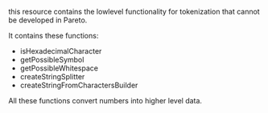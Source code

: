 this resource contains the lowlevel functionality for tokenization that cannot be developed in Pareto.

It contains these functions:

* isHexadecimalCharacter
* getPossibleSymbol
* getPossibleWhitespace
* createStringSplitter
* createStringFromCharactersBuilder

All these functions convert numbers into higher level data.

